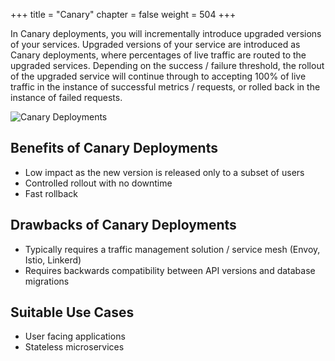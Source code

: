 +++
title = "Canary"
chapter = false
weight = 504
+++

In Canary deployments, you will incrementally introduce upgraded versions of your services. Upgraded versions of your service are introduced as Canary deployments, where percentages of live traffic are routed to the upgraded services. Depending on the success / failure threshold, the rollout of the upgraded service will continue through to accepting 100% of live traffic in the instance of successful metrics / requests, or rolled back in the instance of failed requests.

![Canary Deployments](/images/canary-deployment-ww.png)

## Benefits of Canary Deployments

* Low impact as the new version is released only to a subset of users
* Controlled rollout with no downtime
* Fast rollback

## Drawbacks of Canary Deployments

* Typically requires a traffic management solution / service mesh (Envoy, Istio, Linkerd)
* Requires backwards compatibility between API versions and database migrations

## Suitable Use Cases

* User facing applications
* Stateless microservices
